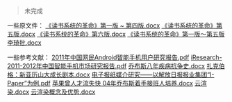 > 未完成

一些原文件：
[《读书系统的革命》第一版 ~ 第四版.docx](https://github.com/solomonxie/solomonxie.github.io/files/1934605/default.docx)
[《读书系统的革命》第五版.docx](https://github.com/solomonxie/solomonxie.github.io/files/1934606/default.docx)
[《读书系统的革命》第六版.docx](https://github.com/solomonxie/solomonxie.github.io/files/1934607/default.docx)
[《读书系统的革命》第一版～第五版 李琦批.docx](https://github.com/solomonxie/solomonxie.github.io/files/1934610/default.docx)

一些参考文献：
[2011年中国网民Android智能手机用户研究报告.pdf](https://github.com/solomonxie/solomonxie.github.io/files/1934616/2011.Android.pdf)
[iResearch-2011-2012年中国智能手机市场研究报告.pdf](https://github.com/solomonxie/solomonxie.github.io/files/1934617/iResearch-2011-2012.pdf)
[乔布斯八年疾病抗争史.docx](https://github.com/solomonxie/solomonxie.github.io/files/1934618/default.docx)
[扎克伯格：新亚历山大成长剧本.docx](https://github.com/solomonxie/solomonxie.github.io/files/1934620/default.docx)
[电子报纸媒介研究——以解放日报报业集团“I-Paper”为例.pdf](https://github.com/solomonxie/solomonxie.github.io/files/1934621/I-Paper.pdf)
[苹果曾人才流失快 04年乔布斯着手接班人培养.docx](https://github.com/solomonxie/solomonxie.github.io/files/1934622/04.docx)
[云渲染.docx](https://github.com/solomonxie/solomonxie.github.io/files/1934624/default.docx)
[云渲染概念及优势.docx](https://github.com/solomonxie/solomonxie.github.io/files/1934625/default.docx)

